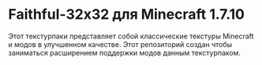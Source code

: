 # Faithful-32x32 для Minecraft 1.7.10
Этот текстурпаки представляет собой классические текстуры Minecraft и модов в улучшенном качестве. Этот репозиторий создан чтобы заниматься расширением поддержки модов данным текстурпаком.